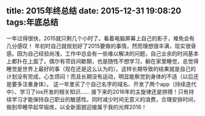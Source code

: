 title: 2015年终总结
date: 2015-12-31 19:08:20
tags:年底总结
---

  一年过得很快，2015就只剩几个小时了。看着电脑屏幕上自己的影子，难免会有几分感叹！
  年初时自己就规划好了2015要做的事情，然而理想很丰满，现实很骨感。因为自己经验尚浅，工作中总会有一些难以解决的问题，自己业余的时间基本上都扑在上面了。偶尔有项目间歇期，也是随性不想学习，躺在家里睡觉，总觉得睡觉是世界上最好的事（现在还是这么认为的）。这样长期导致的结果就是自己的计划没有完成，心生烦闷！而且长期没有运动，明显能察觉到身体的不适（以后还是要多注重身体）。
  这一年里买了个自己名字的域名、开发了两个app（持续迭代中）、学习了ios开发的相关知识......
  接下来的2016年的主旋律还是拼搏！只有持续学习才能保持自己职业的敏感性。同时减少时间无意义的浪费，合理安排时间，做到早睡早起早锻炼，以全新面貌迎接属于我的光辉2016！
